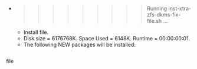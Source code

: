 * >>>>>>>>> Running inst-xtra-zfs-dkms-fix-file.sh ...
  * Install file.
  * Disk size = 6176768K. Space Used = 6148K. Runtime = 00:00:00:01.
  * The following NEW packages will be installed:
  ```bash
file
  ```
